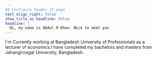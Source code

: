 ```yaml
---
## Configure header of page
text_align_right: false
show_title_as_headline: false
headline: |
  Hi, my name is Abdul M Khan. Nice to meet you
---
```


<!-- this is a subheadline -->
I'm Currently working at Bangladesh University of Professionals as a lecturer of economics.I have completed my bachelors and masters from Jahangirnagar University, Bangladesh.

